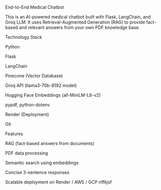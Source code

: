 End-to-End Medical Chatbot

This is an AI-powered medical chatbot built with Flask, LangChain, and Groq LLM. It uses Retrieval-Augmented Generation (RAG) to provide fact-based and relevant answers from your own PDF knowledge base.

Technology Stack

Python

Flask

LangChain

Pinecone (Vector Database)

Groq API (llama3-70b-8192 model)

Hugging Face Embeddings (all-MiniLM-L6-v2)

pypdf, python-dotenv

Render (Deployment)

Git

Features

RAG (fact-based answers from documents)

PDF data processing

Semantic search using embeddings

Concise 3-sentence responses

Scalable deployment on Render / AWS / GCP
nffkjsf